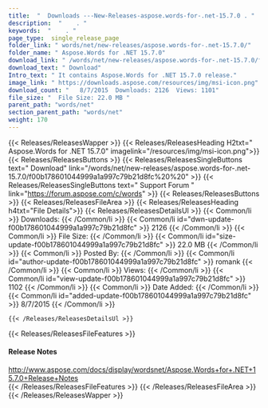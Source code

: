 ```yaml
---
title:  "  Downloads ---New-Releases-aspose.words-for-.net-15.7.0 . " 
description:  "    . " 
keywords:  "    . " 
page_type:  single_release_page
folder_link: " words/net/new-releases/aspose.words-for-.net-15.7.0/"
folder_name: " Aspose.Words for .NET 15.7.0"
download_link: " /words/net/new-releases/aspose.words-for-.net-15.7.0/f00b178601044999a1a997c79b21d8fc"
download_text: " Download"
Intro_text: " It contains Aspose.Words for .NET 15.7.0 release."
image_link: " https://downloads.aspose.com/resources/img/msi-icon.png"
download_count: "   8/7/2015  Downloads: 2126  Views: 1101"
file_size: "  File Size: 22.0 MB "
parent_path: "words/net"
section_parent_path: "words/net"
weight: 170 
---
```


{{< Releases/ReleasesWapper >}}
  {{< Releases/ReleasesHeading H2txt=" Aspose.Words for .NET 15.7.0" imagelink="/resources/img/msi-icon.png">}}
  {{< Releases/ReleasesButtons >}}
    {{< Releases/ReleasesSingleButtons text=" Download" link="/words/net/new-releases/aspose.words-for-.net-15.7.0/f00b178601044999a1a997c79b21d8fc%20%20" >}}
    {{< Releases/ReleasesSingleButtons text=" Support Forum " link="https://forum.aspose.com/c/words" >}}
  {{< Releases/ReleasesButtons >}}
  {{< Releases/ReleasesFileArea >}}
    {{< Releases/ReleasesHeading h4txt="File Details">}}
    {{< Releases/ReleasesDetailsUl >}}
            {{< Common/li  >}} Downloads: {{< /Common/li >}} 
      {{< Common/li id="dwn-update-f00b178601044999a1a997c79b21d8fc" >}} 2126 {{< /Common/li >}} 
      {{< Common/li  >}} File Size: {{< /Common/li >}} 
      {{< Common/li id="size-update-f00b178601044999a1a997c79b21d8fc" >}} 22.0 MB {{< /Common/li >}} 
      {{< Common/li  >}} Posted By: {{< /Common/li >}} 
      {{< Common/li id="author-update-f00b178601044999a1a997c79b21d8fc" >}} romank {{< /Common/li >}} 
      {{< Common/li  >}} Views: {{< /Common/li >}} 
      {{< Common/li id="view-update-f00b178601044999a1a997c79b21d8fc" >}} 1102 {{< /Common/li >}} 
      {{< Common/li  >}} Date Added: {{< /Common/li >}} 
      {{< Common/li id="added-update-f00b178601044999a1a997c79b21d8fc" >}} 8/7/2015 {{< /Common/li >}} 

    {{< /Releases/ReleasesDetailsUl >}}

  {{< Releases/ReleasesFileFeatures >}}
      <h4>Release Notes</h4><div><a href="http://www.aspose.com/docs/display/wordsnet/Aspose.Words+for+.NET+15.7.0+Release+Notes">http://www.aspose.com/docs/display/wordsnet/Aspose.Words+for+.NET+15.7.0+Release+Notes</a></div>
  {{< /Releases/ReleasesFileFeatures >}}
 {{< /Releases/ReleasesFileArea >}}
{{< /Releases/ReleasesWapper >}}


